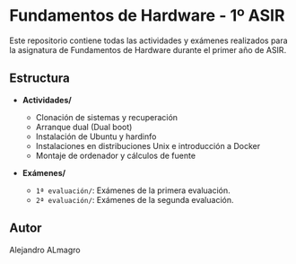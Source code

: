 # Fundamentos de Hardware - 1º ASIR

Este repositorio contiene todas las actividades y exámenes realizados para la asignatura de Fundamentos de Hardware durante el primer año de ASIR.

## Estructura

- **Actividades/**
  - Clonación de sistemas y recuperación
  - Arranque dual (Dual boot)
  - Instalación de Ubuntu y hardinfo
  - Instalaciones en distribuciones Unix e introducción a Docker
  - Montaje de ordenador y cálculos de fuente

- **Exámenes/**
  - `1ª evaluación/`: Exámenes de la primera evaluación.
  - `2ª evaluación/`: Exámenes de la segunda evaluación.


## Autor

Alejandro ALmagro

